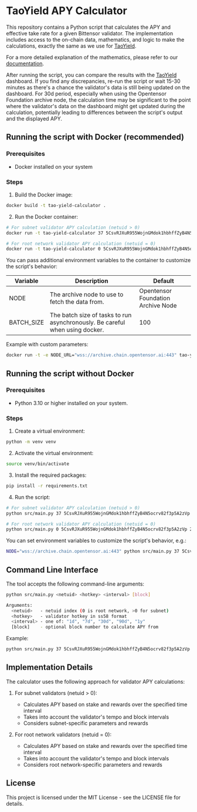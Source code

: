 # TaoYield APY Calculator

This repository contains a Python script that calculates the APY and effective take rate for a given Bittensor validator. The implementation includes access to the on-chain data, mathematics, and logic to make the calculations, exactly the same as we use for [TaoYield](https://taoyield.com).

For a more detailed explanation of the mathematics, please refer to our [documentation](https://taoyield.com/docs).

After running the script, you can compare the results with the [TaoYield](https://taoyield.com) dashboard. If you find any discrepancies, re-run the script or wait 15-30 minutes as there's a chance the validator's data is still being updated on the dashboard. For 30d period, especially when using the Opentensor Foundation archive node, the calculation time may be significant to the point where the validator's data on the dashboard might get updated during the calculation, potentially leading to differences between the script's output and the displayed APY.

## Running the script with Docker (recommended)

### Prerequisites

- Docker installed on your system

### Steps

1. Build the Docker image:

```bash
docker build -t tao-yield-calculator .
```

2. Run the Docker container:

```bash
# For subnet validator APY calculation (netuid > 0)
docker run -t tao-yield-calculator 37 5CsvRJXuR955WojnGMdok1hbhffZyB4N5ocrv82f3p5A2zVp 24h

# For root network validator APY calculation (netuid = 0)
docker run -t tao-yield-calculator 0 5CsvRJXuR955WojnGMdok1hbhffZyB4N5ocrv82f3p5A2zVp 24h
```

You can pass additional environment variables to the container to customize the script's behavior:

| Variable | Description | Default |
|----------|-------------|---------|
| NODE | The archive node to use to fetch the data from. | Opentensor Foundation Archive Node |
| BATCH_SIZE | The batch size of tasks to run asynchronously. Be careful when using docker. | 100 |


Example with custom parameters:

```bash
docker run -t -e NODE_URL="wss://archive.chain.opentensor.ai:443" tao-yield-calculator 37 5CsvRJXuR955WojnGMdok1hbhffZyB4N5ocrv82f3p5A2zVp 24h
```

## Running the script without Docker

### Prerequisites

- Python 3.10 or higher installed on your system.

### Steps

1. Create a virtual environment:

```bash
python -m venv venv
```

2. Activate the virtual environment:

```bash
source venv/bin/activate
```

3. Install the required packages:

```bash
pip install -r requirements.txt
```

4. Run the script:

```bash
# For subnet validator APY calculation (netuid > 0)
python src/main.py 37 5CsvRJXuR955WojnGMdok1hbhffZyB4N5ocrv82f3p5A2zVp 24h

# For root network validator APY calculation (netuid = 0)
python src/main.py 0 5CsvRJXuR955WojnGMdok1hbhffZyB4N5ocrv82f3p5A2zVp 24h
```

You can set environment variables to customize the script's behavior, e.g.:

```bash
NODE="wss://archive.chain.opentensor.ai:443" python src/main.py 37 5CsvRJXuR955WojnGMdok1hbhffZyB4N5ocrv82f3p5A2zVp 24h
```

## Command Line Interface

The tool accepts the following command-line arguments:

```bash
python src/main.py <netuid> <hotkey> <interval> [block]

Arguments:
  <netuid>   - netuid index (0 is root network, >0 for subnet)
  <hotkey>   - validator hotkey in ss58 format
  <interval> - one of: "1d", "7d", "30d", "90d", "1y"
  [block]    - optional block number to calculate APY from
```

Example:

```bash
python src/main.py 37 5CsvRJXuR955WojnGMdok1hbhffZyB4N5ocrv82f3p5A2zVp 24h
```

## Implementation Details

The calculator uses the following approach for validator APY calculations:

1. For subnet validators (netuid > 0):
   - Calculates APY based on stake and rewards over the specified time interval
   - Takes into account the validator's tempo and block intervals
   - Considers subnet-specific parameters and rewards

2. For root network validators (netuid = 0):
   - Calculates APY based on stake and rewards over the specified time interval
   - Takes into account the validator's tempo and block intervals
   - Considers root network-specific parameters and rewards

## License

This project is licensed under the MIT License - see the LICENSE file for details.

